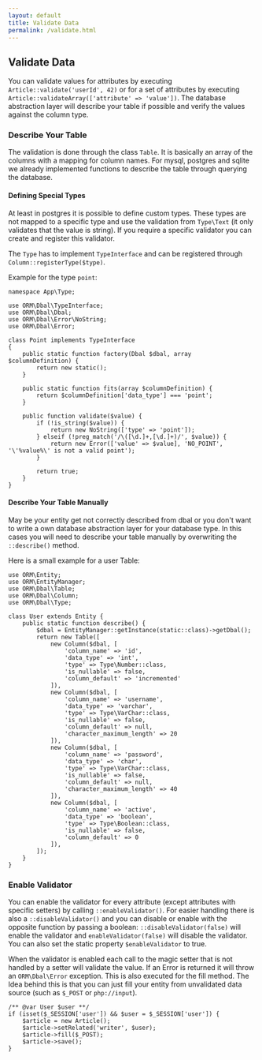 ```yaml
---
layout: default
title: Validate Data
permalink: /validate.html
---
```

## Validate Data

You can validate values for attributes by executing `Article::validate('userId', 42)` or for a set of attributes by
executing `Article::validateArray(['attribute' => 'value'])`. The database abstraction layer will describe your table
if possible and verify the values against the column type.

### Describe Your Table

The validation is done through the class `Table`. It is basically an array of the columns with a mapping for column
names. For mysql, postgres and sqlite we already implemented functions to describe the table through querying the
database.

#### Defining Special Types

At least in postgres it is possible to define custom types. These types are not mapped to a specific type and use the
validation from `Type\Text` (it only validates that the value is string). If you require a specific validator you
can create and register this validator.

The `Type` has to implement `TypeInterface` and can be registered through `Column::registerType($type)`.

Example for the type `point`:

```php?start_inline=true
namespace App\Type;

use ORM\Dbal\TypeInterface;
use ORM\Dbal\Dbal;
use ORM\Dbal\Error\NoString;
use ORM\Dbal\Error;

class Point implements TypeInterface
{
    public static function factory(Dbal $dbal, array $columnDefinition) {
        return new static();
    }
    
    public static function fits(array $columnDefinition) {
        return $columnDefinition['data_type'] === 'point';
    }
    
    public function validate($value) {
        if (!is_string($value)) {
            return new NoString(['type' => 'point']);
        } elseif (!preg_match('/\([\d.]+,[\d.]+)/', $value)) {
            return new Error(['value' => $value], 'NO_POINT', '\'%value%\' is not a valid point');
        }
        
        return true;
    }
}
```

#### Describe Your Table Manually

May be your entity get not correctly described from dbal or you don't want to write a own database abstraction layer
for your database type. In this cases you will need to describe your table manually by overwriting the `::describe()`
method.

Here is a small example for a user Table:

```php?start_inline=true
use ORM\Entity;
use ORM\EntityManager;
use ORM\Dbal\Table;
use ORM\Dbal\Column;
use ORM\Dbal\Type;

class User extends Entity {
    public static function describe() {
        $dbal = EntityManager::getInstance(static::class)->getDbal();
        return new Table([
            new Column($dbal, [
                'column_name' => 'id',
                'data_type' => 'int',
                'type' => Type\Number::class,
                'is_nullable' => false,
                'column_default' => 'incremented'
            ]),
            new Column($dbal, [
                'column_name' => 'username',
                'data_type' => 'varchar',
                'type' => Type\VarChar::class,
                'is_nullable' => false,
                'column_default' => null,
                'character_maximum_length' => 20
            ]),
            new Column($dbal, [
                'column_name' => 'password',
                'data_type' => 'char',
                'type' => Type\VarChar::class,
                'is_nullable' => false,
                'column_default' => null,
                'character_maximum_length' => 40
            ]),
            new Column($dbal, [
                'column_name' => 'active',
                'data_type' => 'boolean',
                'type' => Type\Boolean::class,
                'is_nullable' => false,
                'column_default' => 0
            ]),
        ]);
    }
}
```

### Enable Validator

You can enable the validator for every attribute (except attributes with specific setters) by calling 
`::enableValidator()`. For easier handling there is also a `::disableValidator()` and you can disable or enable with
the opposite function by passing a boolean: `::disableValidator(false)` will enable the validator and 
`enableValidator(false)` will disable the validator. You can also set the static property `$enableValidator` to true.

When the validator is enabled each call to the magic setter that is not handled by a setter will validate the value. If
an Error is returned it will throw an `ORM\Dbal\Error` exception. This is also executed for the fill method. The
Idea behind this is that you can just fill your entity from unvalidated data source (such as `$_POST` or `php://input`).

```php?start_inline=true
/** @var User $user **/
if (isset($_SESSION['user']) && $user = $_SESSION['user']) {
    $article = new Article();
    $article->setRelated('writer', $user);
    $article->fill($_POST);
    $article->save();
}
```
